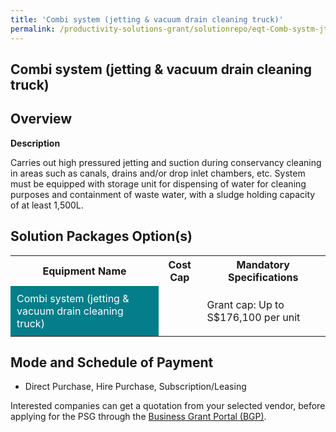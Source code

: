 ```yaml
---
title: 'Combi system (jetting & vacuum drain cleaning truck)'
permalink: /productivity-solutions-grant/solutionrepo/eqt-Comb-systm-jttng-&-vcuum-drn-clnng-truck-Clnng
---
```


## Combi system (jetting & vacuum drain cleaning truck)

## Overview

**Description**

Carries out high pressured jetting and suction during conservancy cleaning in areas such as canals, drains and/or drop inlet chambers, etc. System must be equipped with storage unit for dispensing of water for cleaning purposes and containment of waste water, with a sludge holding capacity of at least 1,500L.

## Solution Packages Option(s)

<table>
<tr>
<th><b>Equipment Name</b></th>
<th><b>Cost Cap</b></th>
<th><b>Mandatory Specifications</b></th>
</tr>
<tr>
<td style='padding: 10px; background-color: #037E8A; color: #FFFFFF;'>Combi system (jetting & vacuum drain cleaning truck)</td>
<td style='padding: 10px;'></td>
<td style='padding: 10px;'>Grant cap: Up to S$176,100 per unit</td>
</tr>
</table>

## Mode and Schedule of Payment

 - Direct Purchase, Hire Purchase, Subscription/Leasing

Interested companies can get a quotation from your selected vendor, before applying for the PSG through the <a href='https://www.businessgrants.gov.sg/' target='_blank' rel='noopener'>Business Grant Portal (BGP)</a>.

<script src="/jquery/resize-tables.js"></script>
